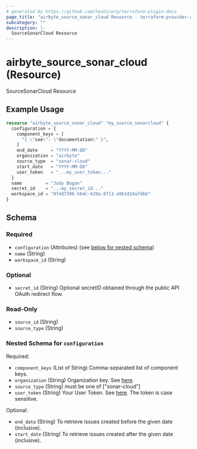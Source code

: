 ```yaml
---
# generated by https://github.com/hashicorp/terraform-plugin-docs
page_title: "airbyte_source_sonar_cloud Resource - terraform-provider-airbyte"
subcategory: ""
description: |-
  SourceSonarCloud Resource
---
```


# airbyte_source_sonar_cloud (Resource)

SourceSonarCloud Resource

## Example Usage

```terraform
resource "airbyte_source_sonar_cloud" "my_source_sonarcloud" {
  configuration = {
    component_keys = [
      "{ \"see\": \"documentation\" }",
    ]
    end_date     = "YYYY-MM-DD"
    organization = "airbyte"
    source_type  = "sonar-cloud"
    start_date   = "YYYY-MM-DD"
    user_token   = "...my_user_token..."
  }
  name         = "Judy Bogan"
  secret_id    = "...my_secret_id..."
  workspace_id = "8f4d7396-564c-420a-8711-a961d24a7dbb"
}
```

<!-- schema generated by tfplugindocs -->
## Schema

### Required

- `configuration` (Attributes) (see [below for nested schema](#nestedatt--configuration))
- `name` (String)
- `workspace_id` (String)

### Optional

- `secret_id` (String) Optional secretID obtained through the public API OAuth redirect flow.

### Read-Only

- `source_id` (String)
- `source_type` (String)

<a id="nestedatt--configuration"></a>
### Nested Schema for `configuration`

Required:

- `component_keys` (List of String) Comma-separated list of component keys.
- `organization` (String) Organization key. See <a href="https://docs.sonarcloud.io/appendices/project-information/#project-and-organization-keys">here</a>.
- `source_type` (String) must be one of ["sonar-cloud"]
- `user_token` (String) Your User Token. See <a href="https://docs.sonarcloud.io/advanced-setup/user-accounts/">here</a>. The token is case sensitive.

Optional:

- `end_date` (String) To retrieve issues created before the given date (inclusive).
- `start_date` (String) To retrieve issues created after the given date (inclusive).


